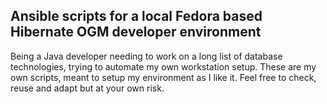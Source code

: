 ## Ansible scripts for a local Fedora based Hibernate OGM developer environment

Being a Java developer needing to work on a long list of database technologies,
trying to automate my own workstation setup.
These are my own scripts, meant to setup my environment as I like it.
Feel free to check, reuse and adapt but at your own risk.

